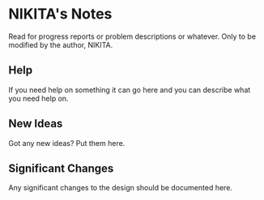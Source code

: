 # NIKITA's Notes
Read for progress reports or problem descriptions or whatever.
Only to be modified by the author, NIKITA.

## Help
If you need help on something it can go here and you can describe what you need help on.

## New Ideas
Got any new ideas? Put them here.

## Significant Changes
Any significant changes to the design should be documented here.